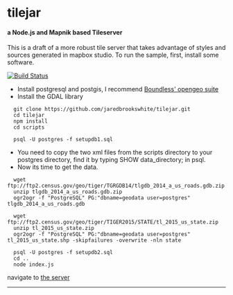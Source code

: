 # tilejar
#### a Node.js and Mapnik based Tileserver

This is a draft of a more robust tile server that takes advantage of styles and sources generated in mapbox studio.
To run the sample, first, install some software.

[![Build Status](https://travis-ci.org/jaredbrookswhite/tilejar.svg?branch=dev)](https://travis-ci.org/jaredbrookswhite/tilejar)

  - Install postgresql and postgis, I recommend [Boundless' opengeo suite](http://boundlessgeo.com/solutions/opengeo-suite/)
  - Install the GDAL library
  
```
  git clone https://github.com/jaredbrookswhite/tilejar.git
  cd tilejar
  npm install
  cd scripts

  psql -U postgres -f setupdb1.sql
```
  - You need to copy the two xml files from the scripts directory to your postgres directory, find it by typing 
  SHOW data_directory; 
  in psql. 
  - Now its time to get the data.
```
  wget ftp://ftp2.census.gov/geo/tiger/TGRGDB14/tlgdb_2014_a_us_roads.gdb.zip
  unzip tlgdb_2014_a_us_roads.gdb.zip
  ogr2ogr -f "PostgreSQL" PG:"dbname=geodata user=postgres" tlgdb_2014_a_us_roads.gdb  
  
  wget ftp://ftp2.census.gov/geo/tiger/TIGER2015/STATE/tl_2015_us_state.zip
  unzip tl_2015_us_state.zip
  ogr2ogr -f "PostgreSQL" PG:"dbname=geodata user=postgres" tl_2015_us_state.shp -skipfailures -overwrite -nln state
  
  psql -U postgres -f setupdb2.sql
  cd ..
  node index.js
```

navigate to [the server](http://localhost:8000/?map=roads)

-------


